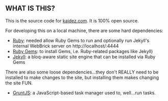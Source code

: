 ## WHAT IS THIS?

This is the source code for [kaidez.com](http://kaidez/com). It is 100% open source.

For developing this on a local machine, there are some hard dependencies:

* [Ruby](https://www.ruby-lang.org/en/): needed allow Ruby Gems to run and optionally run Jekyll's internal WebBrick server on http://localhost/:4444
* [Ruby Gems](http://rubygems.org/): to install Gems, i.e. Ruby-related packages like Jekyll)
* [Jekyll](http://jekyllrb.com/): a bloq-aware static site engine that can be installed via Ruby Gems

There are also some loose dependencies...they don't REALLY need to be installed to make changes to the site, but installing them makes changing the site FUN.

* [GruntJS](http://gruntjs.com/): a JavaScript-based task manager used to, well...run tasks.